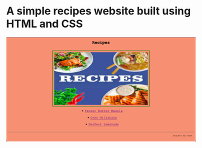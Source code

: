 # A simple recipes website built using HTML and CSS

<p align="center" width="100%">
    <img src="/images/home.jpg">
</p>


